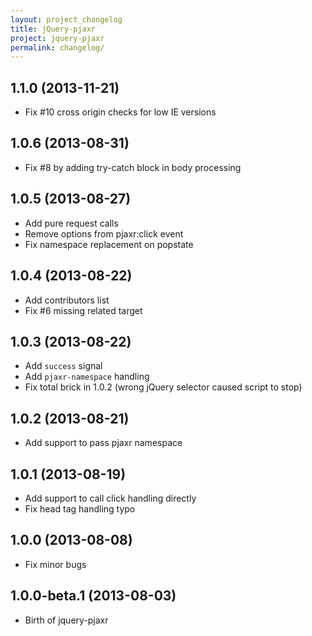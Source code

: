 ```yaml
---
layout: project_changelog
title: jQuery-pjaxr
project: jquery-pjaxr
permalink: changelog/
---
```


## 1.1.0 (2013-11-21)

* Fix #10 cross origin checks for low IE versions

## 1.0.6 (2013-08-31)

* Fix #8 by adding try-catch block in body processing

## 1.0.5 (2013-08-27)

* Add pure request calls
* Remove options from pjaxr:click event
* Fix namespace replacement on popstate

## 1.0.4 (2013-08-22)

* Add contributors list
* Fix #6 missing related target

## 1.0.3 (2013-08-22)

* Add `success` signal
* Add `pjaxr-namespace` handling
* Fix total brick in 1.0.2 (wrong jQuery selector caused script to stop)

## 1.0.2 (2013-08-21)

* Add support to pass pjaxr namespace

## 1.0.1 (2013-08-19)

* Add support to call click handling directly
* Fix head tag handling typo

## 1.0.0 (2013-08-08)

* Fix minor bugs

## 1.0.0-beta.1 (2013-08-03)

* Birth of jquery-pjaxr
